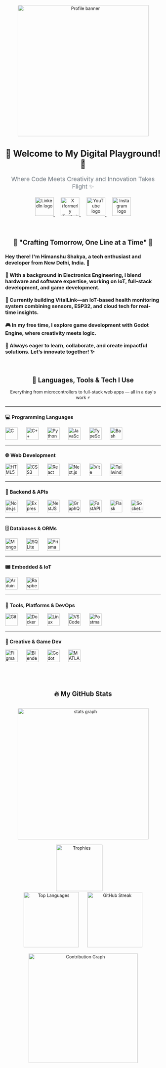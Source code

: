 <div align="center">
  <img height="423" alt="Profile banner" src="https://raw.githubusercontent.com/Gamingstein/Gamingstein/refs/heads/Gamingstein-patch-1/GitHub banner.gif"/>
</div>

###

<div align="center">
  <h1>🚀 Welcome to My Digital Playground! 🌌</h1>
  <p style="font-size: 1.2rem; color: #6c757d;">Where Code Meets Creativity and Innovation Takes Flight ✨</p>
</div>

###
<div align="center">
  <a href="https://www.linkedin.com/in/gamingstein/" target="_blank">
    <img src="https://cliply.co/wp-content/uploads/2021/02/372102050_LINKEDIN_ICON_TRANSPARENT_400.gif" height="60" alt="LinkedIn logo" />
  </a>
  &nbsp;&nbsp;&nbsp;&nbsp;
  <a href="https://x.com/Gamingstein_" target="_blank">
    <img src="https://cliply.co/wp-content/uploads/2019/07/371907030_TWITTER_ICON_TRANSPARENT_400.gif" height="60" alt="X (formerly Twitter) logo" />
  </a>
  &nbsp;&nbsp;&nbsp;&nbsp;
  <a href="https://www.youtube.com/@Gamingstein_" target="_blank">
    <img src="https://cliply.co/wp-content/uploads/2019/07/371907120_YOUTUBE_ICON_TRANSPARENT_400.gif" height="60" alt="YouTube logo" />
  </a>
  &nbsp;&nbsp;&nbsp;&nbsp;
  <a href="https://www.instagram.com/" target="_blank">
    <img src="https://cliply.co/wp-content/uploads/2019/07/371907300_INSTAGRAM_ICON_TRANSPARENT_400.gif" height="60" alt="Instagram logo" />
  </a>
</div>

###
<br/>
<h2 align="center">🌟 "Crafting Tomorrow, One Line at a Time" 🌟</h2>

###

<h3 align="left">
  Hey there! I'm Himanshu Shakya, a tech enthusiast and developer from New Delhi, India. 🚀<br><br>
  🌟 With a background in Electronics Engineering, I blend hardware and software expertise, working on IoT, full-stack development, and game development.<br><br>
  🔧 Currently building <strong>VitalLink</strong>—an IoT-based health monitoring system combining sensors, ESP32, and cloud tech for real-time insights.<br><br>
  🎮 In my free time, I explore game development with Godot Engine, where creativity meets logic.<br><br>
  🌱 Always eager to learn, collaborate, and create impactful solutions. Let’s innovate together! ✨
</h3>

###
<br/>
<h2 align="center">🎯 Languages, Tools & Tech I Use</h2>

<p align="center">Everything from microcontrollers to full-stack web apps — all in a day's work ⚡</p>

---

### 💻 Programming Languages

<p align="left">
  <img src="https://cdn.jsdelivr.net/gh/devicons/devicon/icons/c/c-original.svg" height="40" alt="C"/>
  <img width="20"/>
  <img src="https://cdn.jsdelivr.net/gh/devicons/devicon/icons/cplusplus/cplusplus-original.svg" height="40" alt="C++"/>
  <img width="20"/>
  <img src="https://cdn.jsdelivr.net/gh/devicons/devicon/icons/python/python-original.svg" height="40" alt="Python"/>
  <img width="20"/>
  <img src="https://cdn.jsdelivr.net/gh/devicons/devicon/icons/javascript/javascript-original.svg" height="40" alt="JavaScript"/>
  <img width="20"/>
  <img src="https://cdn.jsdelivr.net/gh/devicons/devicon/icons/typescript/typescript-original.svg" height="40" alt="TypeScript"/>
  <img width="20"/>
  <img src="https://cdn.jsdelivr.net/gh/devicons/devicon/icons/bash/bash-original.svg" height="40" alt="Bash"/>
</p>

---

### 🌐 Web Development

<p align="left">
  <img src="https://cdn.jsdelivr.net/gh/devicons/devicon/icons/html5/html5-original.svg" height="40" alt="HTML5"/>
  <img width="20"/>
  <img src="https://cdn.jsdelivr.net/gh/devicons/devicon/icons/css3/css3-original.svg" height="40" alt="CSS3"/>
  <img width="20"/>
  <img src="https://cdn.jsdelivr.net/gh/devicons/devicon/icons/react/react-original.svg" height="40" alt="React"/>
  <img width="20"/>
  <img src="https://cdn.jsdelivr.net/gh/devicons/devicon/icons/nextjs/nextjs-original.svg" height="40" alt="Next.js"/>
  <img width="20"/>
  <img src="https://cdn.jsdelivr.net/gh/devicons/devicon/icons/vite/vite-original.svg" height="40" alt="Vite"/>
  <img width="20"/>
  <img src="https://cdn.jsdelivr.net/gh/devicons/devicon/icons/tailwindcss/tailwindcss-original.svg" height="40" alt="TailwindCSS"/>
</p>

---

### 🔧 Backend & APIs

<p align="left">
  <img src="https://cdn.jsdelivr.net/gh/devicons/devicon/icons/nodejs/nodejs-original.svg" height="40" alt="Node.js"/>
  <img width="20"/>
  <img src="https://cdn.jsdelivr.net/gh/devicons/devicon/icons/express/express-original.svg" height="40" alt="Express"/>
  <img width="20"/>
  <img src="https://cdn.jsdelivr.net/gh/devicons/devicon/icons/nestjs/nestjs-original.svg" height="40" alt="NestJS"/>
  <img width="20"/>
  <img src="https://cdn.jsdelivr.net/gh/devicons/devicon/icons/graphql/graphql-plain.svg" height="40" alt="GraphQL"/>
  <img width="20"/>
  <img src="https://cdn.jsdelivr.net/gh/devicons/devicon/icons/fastapi/fastapi-original.svg" height="40" alt="FastAPI"/>
  <img width="20"/>
  <img src="https://cdn.jsdelivr.net/gh/devicons/devicon/icons/flask/flask-original.svg" height="40" alt="Flask"/>
  <img width="20"/>
  <img src="https://cdn.jsdelivr.net/gh/devicons/devicon/icons/socketio/socketio-original.svg" height="40" alt="Socket.io"/>
</p>

---

### 🗄️ Databases & ORMs

<p align="left">
  <img src="https://cdn.jsdelivr.net/gh/devicons/devicon/icons/mongodb/mongodb-original.svg" height="40" alt="MongoDB"/>
  <img width="20"/>
  <img src="https://cdn.jsdelivr.net/gh/devicons/devicon/icons/sqlite/sqlite-original.svg" height="40" alt="SQLite"/>
  <img width="20"/>
  <img src="https://cdn.jsdelivr.net/gh/devicons/devicon/icons/prisma/prisma-original.svg" height="40" alt="Prisma"/>
</p>

---

### 📟 Embedded & IoT

<p align="left">
  <img src="https://cdn.jsdelivr.net/gh/devicons/devicon/icons/arduino/arduino-original.svg" height="40" alt="Arduino"/>
  <img width="20"/>
  <img src="https://cdn.jsdelivr.net/gh/devicons/devicon/icons/raspberrypi/raspberrypi-original.svg" height="40" alt="Raspberry Pi"/>
</p>

---

### 🧰 Tools, Platforms & DevOps

<p align="left">
  <img src="https://cdn.jsdelivr.net/gh/devicons/devicon/icons/git/git-original.svg" height="40" alt="Git"/>
  <img width="20"/>
  <img src="https://cdn.jsdelivr.net/gh/devicons/devicon/icons/docker/docker-original.svg" height="40" alt="Docker"/>
  <img width="20"/>
  <img src="https://cdn.jsdelivr.net/gh/devicons/devicon/icons/linux/linux-original.svg" height="40" alt="Linux"/>
  <img width="20"/>
  <img src="https://cdn.jsdelivr.net/gh/devicons/devicon/icons/vscode/vscode-original.svg" height="40" alt="VSCode"/>
  <img width="20"/>
  <img src="https://cdn.jsdelivr.net/gh/devicons/devicon/icons/postman/postman-original.svg" height="40" alt="Postman"/>
</p>

---

### 🎨 Creative & Game Dev

<p align="left">
  <img src="https://cdn.jsdelivr.net/gh/devicons/devicon/icons/figma/figma-original.svg" height="40" alt="Figma"/>
  <img width="20"/>
  <img src="https://cdn.jsdelivr.net/gh/devicons/devicon/icons/blender/blender-original.svg" height="40" alt="Blender"/>
  <img width="20"/>
  <img src="https://cdn.jsdelivr.net/gh/devicons/devicon/icons/godot/godot-original.svg" height="40" alt="Godot"/>
  <img width="20"/>
  <img src="https://cdn.jsdelivr.net/gh/devicons/devicon/icons/matlab/matlab-original.svg" height="40" alt="MATLAB"/>
</p>


###

<br/><br/>
<h2 align="center">🔥 My GitHub Stats</h2>

<br/>

<div align="center">
  <img src="https://github-readme-stats.vercel.app/api?username=Gamingstein&hide_title=false&hide_rank=false&show_icons=true&include_all_commits=true&count_private=true&disable_animations=false&theme=tokyonight&locale=en&hide_border=true&order=1" height="423" alt="stats graph"  />
</div>

<br/>

<div align="center">
  <img src="https://github-profile-trophy.vercel.app?username=Gamingstein&theme=darkhub&column=-1&row=2&margin-w=8&margin-h=8&no-bg=true&no-frame=true" height="150" alt="Trophies" />
  <img width="20"/>
  <div align="center">
  <img src="https://github-readme-stats.vercel.app/api/top-langs?username=Gamingstein&layout=compact&card_width=320&langs_count=5&theme=tokyonight&hide_border=true" height="178" alt="Top Languages" />
  <img width="20"/>
  <img src="https://streak-stats.demolab.com?user=Gamingstein&mode=daily&theme=tokyonight&hide_border=true&border_radius=5" height="178" alt="GitHub Streak" />
  </div>
</div>

<br/>

<div align="center">
  <img src="https://github-readme-activity-graph.vercel.app/graph?username=Gamingstein&radius=16&theme=tokyo-night&area=true&hide_border=true" height="353" alt="Contribution Graph" />
</div>
